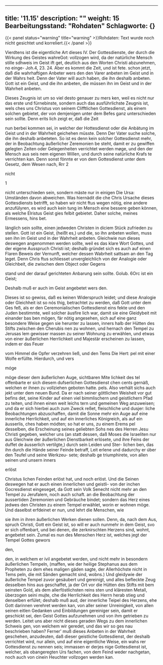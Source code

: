 
---
title: '11.15'
description: ""
weight: 15
Bearbeitungsstand: "Rohdaten"
Schlagworte: {}
---

{{< panel status="warning" title="warning" >}}Rohdaten: Text wurde noch nicht gesichtet und korreliert.{{< /panel >}}
<!-- Seite 523 -->


Vierdtens ist die eigentliche Art dieses IV. Der
Gottesdienste, der durch die Wirkung des Geistes wahreGot:
vollzogen wird, da der natürliche Mensch stille sdhweis im Geist ift
 get, deutlich aus den Worten Christi abzunehmen, no einge-
Joh.4, 23. 24. Aber es kommt die Zeit, und ist fete.
schon jetzt, daß die wahrhaftigen Anbeter wers
den den Varer anbeten im Geist und in der Wahrs
heit. Denn der Vater will auch haben, die ihn
deshalb anbeten. Gott ist ein Geist, und die ihn
anbeten, die müssen ihn im Geist und in der
Wahrheit anbeten.

  Dieses Zeugnis ist um so viel desto genauer zu mers
ken, weil es nicht nur das erste und fürnebinste,
sondern auch das ausführlichste Zeugnis ist, wels
ches uns Christus von seinem Clifftlichen Gottesdienst,
als einem solchen gebietet, der von demjenigen unter
dem Befes ganz unterschieden sein sollte. Denn erits
lich zeigt er, daß die Zeit

nun berbei kommen sei, in welcher der Hottesdienst oder die Anbätung im Geist und in der Wahrheit geichehen müsste. Denn Der Vater suche solche, die ihn deshalb anbeteten. So ist es denn kein solcher Gottesdienst mehr, der in Beobachtung äußerlicher Zeremonien be steht, damit er zu gewiffen gelegten Zeiten oder Gelegenheiten verrichtet werden møge, und den der Mensch aus seis nem eigenen Willen, und durch seine natürliche Krafs te verrichten kan. Denn sonst fönnte er von dem Gottesdienst unter dem Gesetz, dem Wesen nach, Rrr 2

nicht

1
<!-- Seite 524 -->
nicht unterschieden sein, sondern mäste nur in einigen Die Ursa: Umständen davon abweichen. Was hiernädit die che Chris Ursache dieses Gottesdiensts betrifft, so haben wir nicht ftus wegen nötig, eine andere anzufülyren, es wird auch kein tung im Mensch eine bessere geben können, als welche Elristus Geist gies felbit gebietet. Daher solche, meines Ermessens, hins bet.

länglich sein sollte, einen jedweden Christen in diciem Stück zufrieden zu stellen. Gott ist ein Geist, (heißt es,) und die, so ihn anbeten wollen, muss sen ihn im Geist und in der Wahrheit anbeten. Gleichwie nun dieses deswegen angenommen werden sollte, weil es das klare Wort Gottes, und der eigene Ausspruch Christi ist; deshalb gründet sich es auch auf einen Flaren Beweis der Vernunft, welcher dessen Wabrheit sattsam an den Tag leget. Denn Chris ftus schliesset unvergleichlich von der Analogie oder Gleichbeit, die zwischen dem Object oder Gegens

stand und der darauf gerichteten Anbarung sein sollte. Golub. 6Orc ist ein Geist;

Deshalb
 muß er auch im Geist angebetet wers den.

Dieses ist so gewiss, daß es keinen Widerspruch leidet; und diese Analogie oder Gleichheit ist so nós thig, betrachtet zu werden, daß Gott unter dem Ges feß, als er den Ceremonialischen Gottesdienst eins fekte und den Juden bestimmte, weil solcher äusfire lich war, damit sie eine Gleidybeit mit einander bas ben mögen, fär nötig angesehen, sich auf eine ganz besondere Weise gegen sie herunter zu lassen, inners halb der Hütten des Stifts zwischen den Cherubis nen zu wohnen, und hernach den Tempel zu Jerusas lem gewisser massen zu seiner Wohnung zu erwählen, und etwas von einer äußerlichen Herrlichkeit und Majestär erscheinen zu lassen, indem er das Feuer

vom Himmel die Opfer verzehren ließ, und den Tems Die Hert: pel mit einer Wolfe erfüllte. Hierdurch, und vers

móge

möge dieser dem äußerlichen Auge, sichtbaren Mite lichkeit des tel offenbarte er sich diesem dufserlichen Gottesdienst chen cents gernäß, welchen er ihnen zu vollziehen geboten hatte. pels. Also verhält sichs auch jekt unter dem neuen Bund. Da er nach seiner göttlichen Weisheit vor gut befins det, seine Kinder auf einen viel bimmlischern und geistlichern Pfad zu teiten, und ihnen einen weit leichs tern und gemeinen Weg anzuweisen; und da er sich hierbei auch zum Zweck reßet, fleischliche und dusjer: liche Beobachtungen abzuschaffen, damit die Sonne mehr ein Auge auf eine innerliche Herrlichkeit, und auf ein innerliches Königreich, als auf ein äusserlis, ches haben módten; so hat er uns, zu einem Erems pel desselben, die Erscheinung seines geliebten Sohs nes des Herren Jesu Christi gegeben, welcher uns (an statt dessen, daß Moses die Israeliten nur aus Gleichwie der äußerlichen Dienstbarkeit erlósete, und ihre Feins der duffet de áusserlich vertilgte,) durch sein Leiden und Ster- lichen ben, das ihn durch die Hände seiner Feinde betraff, Leit erlene und dadurchy er úber den Teufel und seine Werkzeu- sete; deshalb ge triumphirete, von allen seinen und unsern inners

erlöst

Christus lichen Feinden erlöst hat, und noch erlöst. Und die Seinen deswegen hat er auch einen innerlichen und geistli- von der inchen Gocresdienst eingeseget, da Gott sein Volk Senecht nicht mehr an den Tempel zu Jerufalem, noch auch schaft. an die Beobachtung der äussertiden Zeremonien und Gebräuche bindet; sondern das Herz eines jedwes den Christen zu einem Tempel erwählet, worin er wohnen möge. Und daselbst erfdeinet er nun, und lehrt die Menschen, wie

sie ihm in ihren äußerlichen Werken dienen sollen. Denn, da, nach dem Aus, spruch Christi, Gott ein Geist ist, so will er auch nunmehr in dem Geist, svo er sich offenbart, und bei denen, die zerknirschten Herzens sind, wohnt, angebetet sein. Zumal es nun des Menschen Herz ist, welches jegt der Tempel Gottes gewors

den,
<!-- Seite 526 -->
den, in welchem er ívil angebetet werden, und nicht mehr in besondern äußerlichen Tempeln, (maffen, wie der heilige Stephanus aus dem Propheten zu dem ehes maligen gäden sagte, der Allerhöchste nicht in Tems peln, die mit Sänden gemacht sind, wobns.) Und gleidywie der äußerliche Tempel zuvor gesäubert und gereinigt, und alles befleckte Zeug desselben hins aus geschaffet, ja der Ort vor die Hütten des Stifts mit bem seinsten Gold, als dem allerföstlichsten reins sten und kläresten Metall, überzogen seini mujte, che die Herrlichkeit des Herrn herab stieg und denselben erfület; deshalb muß aud, der innerliche Teipel des Herzens, ehe Gott darinnen verehret werden kan, von aller seiner Unreinigkeit, von allen seinen eitlen Gedanken und Einbildungen gereiniger sein, damit er geschickt sei, den Geist Gottes aufzunehmen und von ihm getrieben zu werden. Leitet uns aber nicht dieses geraden Wegs zu dem innerlichen Schweis gen, von welchem wir geredet, und das wir so ges nau beschrieben haben? Ferner' muß dieses Anbeten in der Wahrheit geschehen, anzudeuten, daß dieser geistliche Gottesdienst, der deshalb verrichtet wird, nur allein, und auf eine eigentliche Weise, ein wahs rer Gottesdienst zu nennen seis; immassen er derjes nige Gottesdienst ist, welcher, als obangeregten Urs fachen, von dem Feind weder nachgetan, noch auch von cinein Heuchter vollzogen werden kan.
